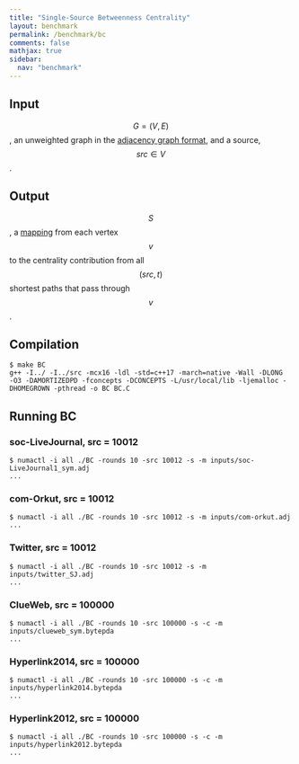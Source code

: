 ```yaml
---
title: "Single-Source Betweenness Centrality"
layout: benchmark
permalink: /benchmark/bc
comments: false
mathjax: true
sidebar:
  nav: "benchmark"
---
```


## Input
$$G=(V, E)$$, an unweighted graph in the [adjacency graph
format](/benchmark/formats/), and a source, $$src \in V$$.

## Output
$$S$$, a [mapping](/benchmark/definitions/) from each vertex $$v$$ to the
centrality contribution from all $$(src, t)$$ shortest paths that pass through
$$v$$.

## Compilation
```
$ make BC
g++ -I../ -I../src -mcx16 -ldl -std=c++17 -march=native -Wall -DLONG  -O3 -DAMORTIZEDPD -fconcepts -DCONCEPTS -L/usr/local/lib -ljemalloc -DHOMEGROWN -pthread -o BC BC.C
```

## Running BC

### soc-LiveJournal, src = 10012
```
$ numactl -i all ./BC -rounds 10 -src 10012 -s -m inputs/soc-LiveJournal1_sym.adj
...
```

### com-Orkut, src = 10012
```
$ numactl -i all ./BC -rounds 10 -src 10012 -s -m inputs/com-orkut.adj
...
```

### Twitter, src = 10012
```
$ numactl -i all ./BC -rounds 10 -src 10012 -s -m inputs/twitter_SJ.adj
...
```

### ClueWeb, src = 100000
```
$ numactl -i all ./BC -rounds 10 -src 100000 -s -c -m inputs/clueweb_sym.bytepda
...
```

### Hyperlink2014, src = 100000
```
$ numactl -i all ./BC -rounds 10 -src 100000 -s -c -m inputs/hyperlink2014.bytepda
...
```

### Hyperlink2012, src = 100000
```
$ numactl -i all ./BC -rounds 10 -src 100000 -s -c -m inputs/hyperlink2012.bytepda
...
```

